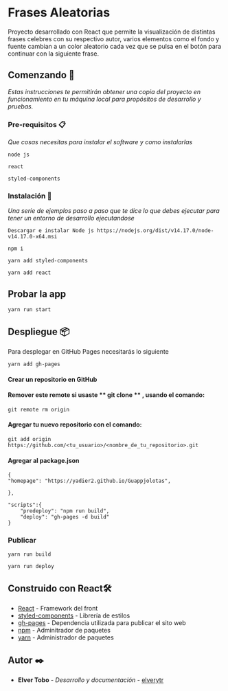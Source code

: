 # Frases Aleatorias

Proyecto desarrollado con React que permite la visualización de distintas frases celebres con su respectivo autor, varios elementos como el fondo y fuente cambian a un color aleatorio cada vez que se pulsa en el botón para continuar con la siguiente frase.

## Comenzando 🚀

_Estas instrucciones te permitirán obtener una copia del proyecto en funcionamiento en tu máquina local para propósitos de desarrollo y pruebas._

### Pre-requisitos 📋

_Que cosas necesitas para instalar el software y como instalarlas_

```
node js
```
```
react
```
```
styled-components
```

### Instalación 🔧

_Una serie de ejemplos paso a paso que te dice lo que debes ejecutar para tener un entorno de desarrollo ejecutandose_

```
Descargar e instalar Node js https://nodejs.org/dist/v14.17.0/node-v14.17.0-x64.msi
```
```
npm i
```

```
yarn add styled-components
```
```
yarn add react
```
## Probar la app

```
yarn run start
```

## Despliegue 📦

Para desplegar en GitHub Pages necesitarás lo siguiente

```
yarn add gh-pages
```
#### Crear un repositorio en GitHub

#### Remover este remote si usaste ** git clone ** , usando el comando:
```
git remote rm origin
```
#### Agregar tu nuevo repositorio con el comando:

```
git add origin https://github.com/<tu_usuario>/<nombre_de_tu_repositorio>.git
```
#### Agregar al package.json
```
{
"homepage": "https://yadier2.github.io/Guappjolotas",

},

"scripts":{
    "predeploy": "npm run build",
    "deploy": "gh-pages -d build"
}
```

### Publicar

```
yarn run build
```

```
yarn run deploy
```

## Construido con React🛠️

* [React](https://es.reactjs.org/) - Framework del front
* [styled-components](https://styled-components.com/) - Librería de estilos
* [gh-pages](https://www.npmjs.com/package/gh-pages) - Dependencia utilizada para publicar el sito web
* [npm](https://www.npmjs.com/) - Adminitrador de paquetes
* [yarn](https://yarnpkg.com/) - Administrador de paquetes

## Autor ✒️

* **Elver Tobo** - *Desarrollo y documentación* - [elverytr](https://github.com/elverytr)

